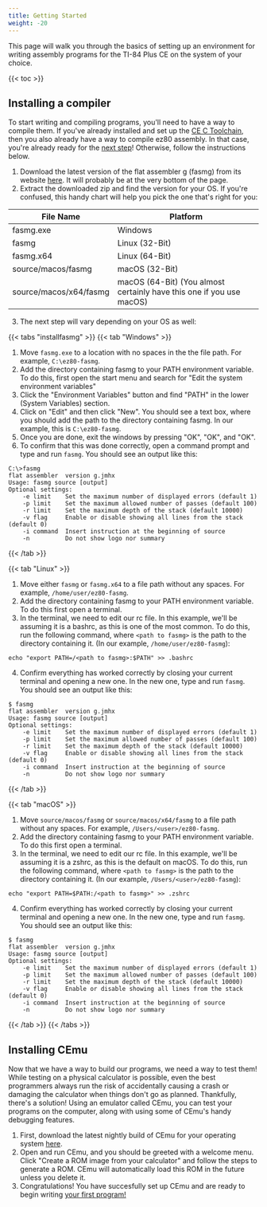 ```yaml
---
title: Getting Started
weight: -20
---
```


This page will walk you through the basics of setting up an environment for writing assembly programs for the TI-84 Plus CE on the system of your choice.

{{< toc >}}

## Installing a compiler

To start writing and compiling programs, you'll need to have a way to compile them. If you've already installed and set up the [CE C Toolchain](https://ce-programming.github.io/toolchain/index.html), then you also already have a way to compile ez80 assembly. In that case, you're already ready for the [next step](#installing-cemu)! Otherwise, follow the instructions below.

1. Download the latest version of the flat assembler g (fasmg) from its website [here](https://flatassembler.net/download.php). It will probably be at the very bottom of the page.
2. Extract the downloaded zip and find the version for your OS. If you're confused, this handy chart will help you pick the one that's right for you:

| File Name              | Platform                                                             |
|------------------------|----------------------------------------------------------------------|
| fasmg.exe              | Windows                                                              |
| fasmg                  | Linux (32-Bit)                                                       |
| fasmg.x64              | Linux (64-Bit)                                                       |
| source/macos/fasmg     | macOS (32-Bit)                                                       |
| source/macos/x64/fasmg | macOS (64-Bit) (You almost certainly have this one if you use macOS) |

3. The next step will vary depending on your OS as well:

{{< tabs "installfasmg" >}}
{{< tab "Windows" >}}
1. Move `fasmg.exe` to a location with no spaces in the the file path. For example, `C:\ez80-fasmg`.
2. Add the directory containing fasmg to your PATH environment variable. To do this, first open the start menu and search for "Edit the system environment variables"
3. Click the "Environment Variables" button and find "PATH" in the lower (System Variables) section.
4. Click on "Edit" and then click "New". You should see a text box, where you should add the path to the directory containing fasmg. In our example, this is `C:\ez80-fasmg`.
5. Once you are done, exit the windows by pressing "OK", "OK", and "OK".
6. To confirm that this was done correctly, open a command prompt and type and run `fasmg`. You should see an output like this:
```Plain
C:\>fasmg
flat assembler  version g.jmhx
Usage: fasmg source [output]
Optional settings:
    -e limit    Set the maximum number of displayed errors (default 1)
    -p limit    Set the maximum allowed number of passes (default 100)
    -r limit    Set the maximum depth of the stack (default 10000)
    -v flag     Enable or disable showing all lines from the stack (default 0)
    -i command  Insert instruction at the beginning of source
    -n          Do not show logo nor summary
```
{{< /tab >}}

{{< tab "Linux" >}}
1. Move either `fasmg` or `fasmg.x64` to a file path without any spaces. For example, `/home/user/ez80-fasmg`.
2. Add the directory containing fasmg to your PATH environment variable. To do this first open a terminal.
3. In the terminal, we need to edit our rc file. In this example, we'll be assuming it is a bashrc, as this is one of the most common. To do this, run the following command, where `<path to fasmg>` is the path to the directory containing it. (In our example, `/home/user/ez80-fasmg`):
```Plain
echo "export PATH=/<path to fasmg>:$PATH" >> .bashrc
```
4. Confirm everything has worked correctly by closing your current terminal and opening a new one. In the new one, type and run `fasmg`. You should see an output like this:
```Plain
$ fasmg
flat assembler  version g.jmhx
Usage: fasmg source [output]
Optional settings:
    -e limit    Set the maximum number of displayed errors (default 1)
    -p limit    Set the maximum allowed number of passes (default 100)
    -r limit    Set the maximum depth of the stack (default 10000)
    -v flag     Enable or disable showing all lines from the stack (default 0)
    -i command  Insert instruction at the beginning of source
    -n          Do not show logo nor summary
```
{{< /tab >}}

{{< tab "macOS" >}}
1. Move `source/macos/fasmg` or `source/macos/x64/fasmg` to a file path without any spaces. For example, `/Users/<user>/ez80-fasmg`.
2. Add the directory containing fasmg to your PATH environment variable. To do this first open a terminal.
3. In the terminal, we need to edit our rc file. In this example, we'll be assuming it is a zshrc, as this is the default on macOS. To do this, run the following command, where `<path to fasmg>` is the path to the directory containing it. (In our example, `/Users/<user>/ez80-fasmg`):
```Plain
echo "export PATH=$PATH:/<path to fasmg>" >> .zshrc
```
4. Confirm everything has worked correctly by closing your current terminal and opening a new one. In the new one, type and run `fasmg`. You should see an output like this:
```Plain
$ fasmg
flat assembler  version g.jmhx
Usage: fasmg source [output]
Optional settings:
    -e limit    Set the maximum number of displayed errors (default 1)
    -p limit    Set the maximum allowed number of passes (default 100)
    -r limit    Set the maximum depth of the stack (default 10000)
    -v flag     Enable or disable showing all lines from the stack (default 0)
    -i command  Insert instruction at the beginning of source
    -n          Do not show logo nor summary
```
{{< /tab >}}
{{< /tabs >}}

## Installing CEmu

Now that we have a way to build our programs, we need a way to test them! While testing on a physical calculator is possible, even the best programmers always run the risk of accidentally causing a crash or damaging the calculator when things don't go as planned. Thankfully, there's a solution! Using an emulator called CEmu, you can test your programs on the computer, along with using some of CEmu's handy debugging features.

1. First, download the latest nightly build of CEmu for your operating system [here](https://github.com/CE-Programming/CEmu/releases/tag/nightly).
2. Open and run CEmu, and you should be greeted with a welcome menu. Click "Create a ROM image from your calculator" and follow the steps to generate a ROM. CEmu will automatically load this ROM in the future unless you delete it.
3. Congratulations! You have succesfully set up CEmu and are ready to begin writing [your first program!](../your-first-program)
